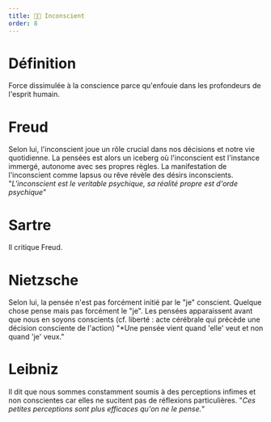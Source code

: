 ```yaml
---
title: 😶‍🌫️ Inconscient
order: 8
---
```


# Définition
Force dissimulée à la conscience parce qu'enfouie dans les profondeurs de l'esprit humain.

# Freud
Selon lui, l'inconscient joue un rôle crucial dans nos décisions et notre vie quotidienne. La pensées est alors un iceberg où l'inconscient est l'instance immergé, autonome avec ses propres règles.
La manifestation de l'inconscient comme lapsus ou rêve révèle des désirs inconscients.
"*L'inconscient est le veritable psychique, sa réalité propre est d'orde psychique*"

# Sartre
Il critique Freud.

# Nietzsche
Selon lui, la pensée n'est pas forcément initié par le "je" conscient. Quelque chose pense mais pas forcément le "je". Les pensées apparaissent avant que nous en soyons conscients (cf. liberté : acte cérébrale qui précède une décision consciente de l'action)
"*Une pensée vient quand 'elle' veut et non quand 'je' veux."

# Leibniz
Il dit que nous sommes constamment soumis à des perceptions infimes et non conscientes car elles ne sucitent pas de réflexions particulières. 
"*Ces petites perceptions sont plus efficaces qu'on ne le pense.*"